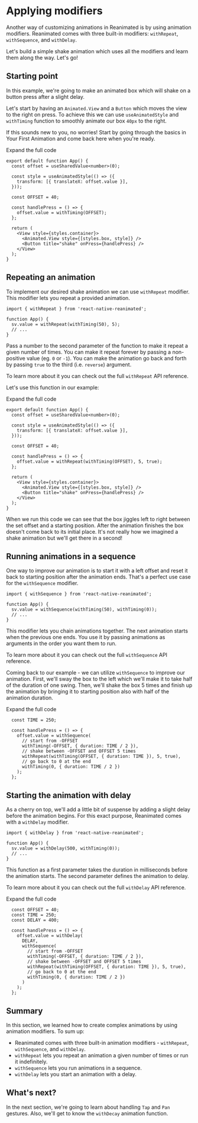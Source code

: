 # Applying modifiers

Another way of customizing animations in Reanimated is by using animation modifiers. Reanimated comes with three built-in modifiers: `withRepeat`, `withSequence`, and `withDelay`.

Let's build a simple shake animation which uses all the modifiers and learn them along the way. Let's go!

## Starting point

In this example, we're going to make an animated box which will shake on a button press after a slight delay.

Let's start by having an `Animated.View` and a `Button` which moves the view to the right on press. To achieve this we can use `useAnimatedStyle` and `withTiming` function to smoothly animate our box `40px` to the right.

If this sounds new to you, no worries! Start by going through the basics in Your First Animation and come back here when you're ready.

Expand the full code

```
export default function App() {
  const offset = useSharedValue<number>(0);

  const style = useAnimatedStyle(() => ({
    transform: [{ translateX: offset.value }],
  }));

  const OFFSET = 40;

  const handlePress = () => {
    offset.value = withTiming(OFFSET);
  };

  return (
    <View style={styles.container}>
      <Animated.View style={[styles.box, style]} />
      <Button title="shake" onPress={handlePress} />
    </View>
  );
}
```

## Repeating an animation

To implement our desired shake animation we can use `withRepeat` modifier. This modifier lets you repeat a provided animation.

```
import { withRepeat } from 'react-native-reanimated';

function App() {
  sv.value = withRepeat(withTiming(50), 5);
  // ...
}
```

Pass a number to the second parameter of the function to make it repeat a given number of times. You can make it repeat forever by passing a non-positive value (eg. `0` or `-1`). You can make the animation go back and forth by passing `true` to the third (i.e. `reverse`) argument.

To learn more about it you can check out the full `withRepeat` API reference.

Let's use this function in our example:

Expand the full code

```
export default function App() {
  const offset = useSharedValue<number>(0);

  const style = useAnimatedStyle(() => ({
    transform: [{ translateX: offset.value }],
  }));

  const OFFSET = 40;

  const handlePress = () => {
    offset.value = withRepeat(withTiming(OFFSET), 5, true);
  };

  return (
    <View style={styles.container}>
      <Animated.View style={[styles.box, style]} />
      <Button title="shake" onPress={handlePress} />
    </View>
  );
}
```

When we run this code we can see that the box jiggles left to right between the set offset and a starting position. After the animation finishes the box doesn't come back to its initial place. It's not really how we imagined a shake animation but we'll get there in a second!

## Running animations in a sequence

One way to improve our animation is to start it with a left offset and reset it back to starting position after the animation ends. That's a perfect use case for the `withSequence` modifier.

```
import { withSequence } from 'react-native-reanimated';

function App() {
  sv.value = withSequence(withTiming(50), withTiming(0));
  // ...
}
```

This modifier lets you chain animations together. The next animation starts when the previous one ends. You use it by passing animations as arguments in the order you want them to run.

To learn more about it you can check out the full `withSequence` API reference.

Coming back to our example - we can utilize `withSequence` to improve our animation. First, we'll sway the box to the left which we'll make it to take half of the duration of one swing. Then, we'll shake the box 5 times and finish up the animation by bringing it to starting position also with half of the animation duration.

Expand the full code

```
  const TIME = 250;

  const handlePress = () => {
    offset.value = withSequence(
      // start from -OFFSET
      withTiming(-OFFSET, { duration: TIME / 2 }),
      // shake between -OFFSET and OFFSET 5 times
      withRepeat(withTiming(OFFSET, { duration: TIME }), 5, true),
      // go back to 0 at the end
      withTiming(0, { duration: TIME / 2 })
    );
  };
```

## Starting the animation with delay

As a cherry on top, we'll add a little bit of suspense by adding a slight delay before the animation begins. For this exact purpose, Reanimated comes with a `withDelay` modifier.

```
import { withDelay } from 'react-native-reanimated';

function App() {
  sv.value = withDelay(500, withTiming(0));
  // ...
}
```

This function as a first parameter takes the duration in milliseconds before the animation starts. The second parameter defines the animation to delay.

To learn more about it you can check out the full `withDelay` API reference.

Expand the full code

```
  const OFFSET = 40;
  const TIME = 250;
  const DELAY = 400;

  const handlePress = () => {
    offset.value = withDelay(
      DELAY,
      withSequence(
        // start from -OFFSET
        withTiming(-OFFSET, { duration: TIME / 2 }),
        // shake between -OFFSET and OFFSET 5 times
        withRepeat(withTiming(OFFSET, { duration: TIME }), 5, true),
        // go back to 0 at the end
        withTiming(0, { duration: TIME / 2 })
      )
    );
  };
```

## Summary

In this section, we learned how to create complex animations by using animation modifiers. To sum up:

* Reanimated comes with three built-in animation modifiers - `withRepeat`, `withSequence`, and `withDelay`.
* `withRepeat` lets you repeat an animation a given number of times or run it indefinitely.
* `withSequence` lets you run animations in a sequence.
* `withDelay` lets you start an animation with a delay.

## What's next?

In the next section, we're going to learn about handling `Tap` and `Pan` gestures. Also, we'll get to know the `withDecay` animation function.
